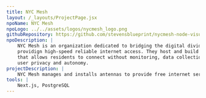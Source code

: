 ```yaml
---
title: NYC Mesh
layout: /_layouts/ProjectPage.jsx
npoName: NYC Mesh
npoLogo: ../../assets/logos/nycmesh_logo.png
githubRepository: https://github.com/stevensblueprint/nycmesh-node-visualizer
npoDescription: |
    NYC Mesh is an organization dedicated to bridging the digital divide in New York City by
    providign high-speed reliable internet access. They host and build neutral internet networks
    that allows residents to connect without monitoring, data collection, content blocking, preserving
    user privacy and autonomy.
projectDescription: |
    NYC Mesh manages and installs antennas to provide free internet service across the different boroughs in New York City. Each antenna produces an area of service availability called the sector lobe. The sector lobe points in the same direction as the antenna is directed; however, if the sector lobes of two different antennas overlap, they can cause interference, thereby reducing the service availability in the area. To manage this, we created a web application that lets NYC Mesh members modify the direction and frequencies of the antennas to verify that new installations do not break the service availability in certain areas.
tools: |
    Next.js, PostgreSQL
---
```


